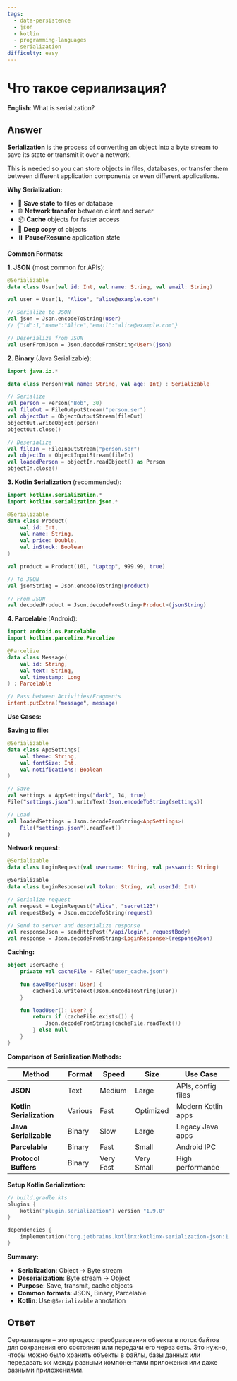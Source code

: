 ```yaml
---
tags:
  - data-persistence
  - json
  - kotlin
  - programming-languages
  - serialization
difficulty: easy
---
```


# Что такое сериализация?

**English**: What is serialization?

## Answer

**Serialization** is the process of converting an object into a byte stream to save its state or transmit it over a network.

This is needed so you can store objects in files, databases, or transfer them between different application components or even different applications.

**Why Serialization:**

- 💾 **Save state** to files or database
- 🌐 **Network transfer** between client and server
- 📦 **Cache** objects for faster access
- 🔄 **Deep copy** of objects
- ⏸️ **Pause/Resume** application state

**Common Formats:**

**1. JSON** (most common for APIs):
```kotlin
@Serializable
data class User(val id: Int, val name: String, val email: String)

val user = User(1, "Alice", "alice@example.com")

// Serialize to JSON
val json = Json.encodeToString(user)
// {"id":1,"name":"Alice","email":"alice@example.com"}

// Deserialize from JSON
val userFromJson = Json.decodeFromString<User>(json)
```

**2. Binary** (Java Serializable):
```kotlin
import java.io.*

data class Person(val name: String, val age: Int) : Serializable

// Serialize
val person = Person("Bob", 30)
val fileOut = FileOutputStream("person.ser")
val objectOut = ObjectOutputStream(fileOut)
objectOut.writeObject(person)
objectOut.close()

// Deserialize
val fileIn = FileInputStream("person.ser")
val objectIn = ObjectInputStream(fileIn)
val loadedPerson = objectIn.readObject() as Person
objectIn.close()
```

**3. Kotlin Serialization** (recommended):
```kotlin
import kotlinx.serialization.*
import kotlinx.serialization.json.*

@Serializable
data class Product(
    val id: Int,
    val name: String,
    val price: Double,
    val inStock: Boolean
)

val product = Product(101, "Laptop", 999.99, true)

// To JSON
val jsonString = Json.encodeToString(product)

// From JSON
val decodedProduct = Json.decodeFromString<Product>(jsonString)
```

**4. Parcelable** (Android):
```kotlin
import android.os.Parcelable
import kotlinx.parcelize.Parcelize

@Parcelize
data class Message(
    val id: String,
    val text: String,
    val timestamp: Long
) : Parcelable

// Pass between Activities/Fragments
intent.putExtra("message", message)
```

**Use Cases:**

**Saving to file:**
```kotlin
@Serializable
data class AppSettings(
    val theme: String,
    val fontSize: Int,
    val notifications: Boolean
)

// Save
val settings = AppSettings("dark", 14, true)
File("settings.json").writeText(Json.encodeToString(settings))

// Load
val loadedSettings = Json.decodeFromString<AppSettings>(
    File("settings.json").readText()
)
```

**Network request:**
```kotlin
@Serializable
data class LoginRequest(val username: String, val password: String)

@Serializable
data class LoginResponse(val token: String, val userId: Int)

// Serialize request
val request = LoginRequest("alice", "secret123")
val requestBody = Json.encodeToString(request)

// Send to server and deserialize response
val responseJson = sendHttpPost("/api/login", requestBody)
val response = Json.decodeFromString<LoginResponse>(responseJson)
```

**Caching:**
```kotlin
object UserCache {
    private val cacheFile = File("user_cache.json")

    fun saveUser(user: User) {
        cacheFile.writeText(Json.encodeToString(user))
    }

    fun loadUser(): User? {
        return if (cacheFile.exists()) {
            Json.decodeFromString(cacheFile.readText())
        } else null
    }
}
```

**Comparison of Serialization Methods:**

| Method | Format | Speed | Size | Use Case |
|--------|--------|-------|------|----------|
| **JSON** | Text | Medium | Large | APIs, config files |
| **Kotlin Serialization** | Various | Fast | Optimized | Modern Kotlin apps |
| **Java Serializable** | Binary | Slow | Large | Legacy Java apps |
| **Parcelable** | Binary | Fast | Small | Android IPC |
| **Protocol Buffers** | Binary | Very Fast | Very Small | High performance |

**Setup Kotlin Serialization:**

```kotlin
// build.gradle.kts
plugins {
    kotlin("plugin.serialization") version "1.9.0"
}

dependencies {
    implementation("org.jetbrains.kotlinx:kotlinx-serialization-json:1.6.0")
}
```

**Summary:**

- **Serialization**: Object → Byte stream
- **Deserialization**: Byte stream → Object
- **Purpose**: Save, transmit, cache objects
- **Common formats**: JSON, Binary, Parcelable
- **Kotlin**: Use `@Serializable` annotation

## Ответ

Сериализация – это процесс преобразования объекта в поток байтов для сохранения его состояния или передачи его через сеть. Это нужно, чтобы можно было хранить объекты в файлы, базы данных или передавать их между разными компонентами приложения или даже разными приложениями.

